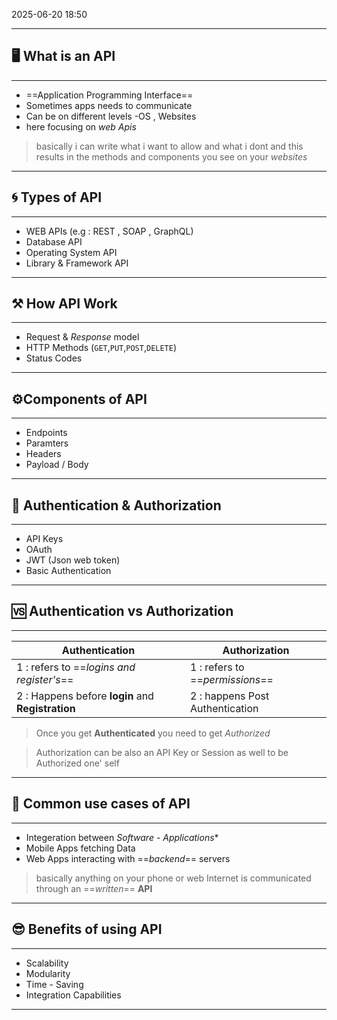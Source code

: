 2025-06-20 18:50

---


## 🖥️ What is an **API**
---
- ==Application Programming Interface==
- Sometimes apps needs to communicate 
- Can be on different levels -OS , Websites 
- here focusing on *web Apis*

> basically i can write what i want to allow and what i dont and this results in the methods and components you see on your *websites*  
---

## 🌀 Types of **API**
---
- WEB APIs (e.g : REST , SOAP , GraphQL)
- Database API
- Operating System API
- Library & Framework API
---


## ⚒️ How **API Work**
---
* Request & *Response* model
* HTTP Methods (`GET`,`PUT`,`POST`,`DELETE`)
* Status Codes
---


## ⚙️Components of **API**
---
* Endpoints
* Paramters
* Headers
* Payload / Body
---


## 🔐 Authentication & Authorization 
---
* API Keys 
* OAuth
* JWT (Json web token)
* Basic Authentication
---

## 🆚 Authentication vs Authorization 
---

| Authentication                                    | Authorization                   |
| ------------------------------------------------- | ------------------------------- |
| 1 : refers to ==*logins and register's*==         | 1 : refers to ==*permissions*== |
| 2 : Happens before **login** and **Registration** | 2 : happens Post Authentication |
> Once you get **Authenticated** you need to get *Authorized*

> Authorization can be also an API Key or Session as well to be Authorized one' self

----

## 👤 Common use cases of **API**
---
* Integeration between *Software - Applications**
* Mobile Apps fetching Data 
* Web Apps interacting with ==*backend*== servers 

> basically anything on your phone or web Internet is communicated through an ==*written*== **API**
---


## 😎 Benefits of using **API**
---
* Scalability
* Modularity
* Time - Saving
* Integration Capabilities
---
